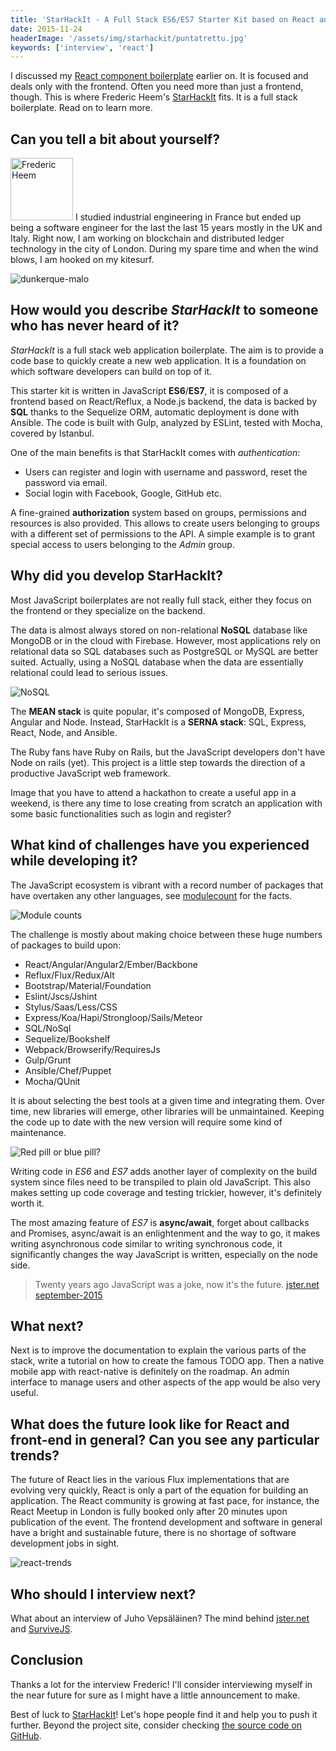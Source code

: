 ```yaml
---
title: 'StarHackIt - A Full Stack ES6/ES7 Starter Kit based on React and Node - Interview with Frederic Heem'
date: 2015-11-24
headerImage: '/assets/img/starhackit/puntatrettu.jpg'
keywords: ['interview', 'react']
---
```


I discussed my [React component boilerplate](../react-component-boilerplate) earlier on. It is focused and deals only with the frontend. Often you need more than just a frontend, though. This is where Frederic Heem's [StarHackIt](http://starhack.it/) fits. It is a full stack boilerplate. Read on to learn more.

## Can you tell a bit about yourself?

<p>
  <span class="author">
    <img src="/assets/img/starhackit/hf.jpg" alt="Frederic Heem" class='author' width='100' />
  </span>
I studied industrial engineering in France but ended up being a software engineer for the last the last 15 years mostly in the UK and Italy. Right now, I am working on blockchain and distributed ledger technology in the city of London. During my spare time and when the wind blows, I am hooked on my kitesurf.
</p>

<img src="/assets/img/starhackit/dunkerque-malo.jpg" alt="dunkerque-malo" />

## How would you describe *StarHackIt* to someone who has never heard of it?

*StarHackIt* is a full stack web application boilerplate. The aim is to provide a code base to quickly create a new web application. It is a foundation on which software developers can build on top of it.

This starter kit is written in JavaScript **ES6**/**ES7**, it is composed of a frontend based on React/Reflux, a Node.js backend, the data is backed by **SQL** thanks to the Sequelize ORM, automatic deployment is done with Ansible. The code is built with Gulp, analyzed by ESLint, tested with Mocha, covered by Istanbul.

One of the main benefits is that StarHackIt comes with *authentication*:

* Users can register and login with username and password, reset the password via email.
* Social login with Facebook, Google, GitHub etc.

A fine-grained **authorization** system based on groups, permissions and resources is also provided. This allows to create users belonging to groups with a different set of permissions to the API. A simple example is to grant special access to users belonging to the *Admin* group.

## Why did you develop StarHackIt?

Most JavaScript boilerplates are not really full stack, either they focus on the frontend or they specialize on the backend.

The data is almost always stored on non-relational **NoSQL** database like MongoDB or in the cloud with Firebase. However, most applications rely on relational data so SQL databases such as PostgreSQL or MySQL are better suited. Actually, using a NoSQL database when the data are essentially relational could lead to serious issues.

<img src="/assets/img/starhackit/nosql.jpg" alt="NoSQL" />

The **MEAN stack** is quite popular, it's composed of MongoDB, Express, Angular and Node. Instead, StarHackIt is a **SERNA stack**: SQL, Express, React, Node, and Ansible.

The Ruby fans have Ruby on Rails, but the JavaScript developers don't have Node on rails (yet). This project is a little step towards the direction of a productive JavaScript web framework.

Image that you have to attend a hackathon to create a useful app in a weekend, is there any time to lose creating from scratch an application with some basic functionalities such as login and register?

## What kind of challenges have you experienced while developing it?

The JavaScript ecosystem is vibrant with a record number of packages that have overtaken any other languages, see [modulecount](http://www.modulecounts.com/) for the facts.

<img src="/assets/img/starhackit/modulecounts.png" alt="Module counts" />

The challenge is mostly about making choice between these huge numbers of packages to build upon:

* React/Angular/Angular2/Ember/Backbone
* Reflux/Flux/Redux/Alt
* Bootstrap/Material/Foundation
* Eslint/Jscs/Jshint
* Stylus/Saas/Less/CSS
* Express/Koa/Hapi/Strongloop/Sails/Meteor
* SQL/NoSql
* Sequelize/Bookshelf
* Webpack/Browserify/RequiresJs
* Gulp/Grunt
* Ansible/Chef/Puppet
* Mocha/QUnit

It is about selecting the best tools at a given time and integrating them. Over time, new libraries will emerge, other libraries will be unmaintained. Keeping the code up to date with the new version will require some kind of maintenance.

<img src="/assets/img/starhackit/choosepillsmatrix.jpg" alt="Red pill or blue pill?" />

Writing code in *ES6* and *ES7* adds another layer of complexity on the build system since files need to be transpiled to plain old JavaScript. This also makes setting up code coverage and testing trickier, however, it's definitely worth it.

The most amazing feature of *ES7* is **async/await**, forget about callbacks and Promises, async/await is an enlightenment and the way to go, it makes writing asynchronous code similar to writing synchronous code, it significantly changes the way JavaScript is written, especially on the node side.

> Twenty years ago JavaScript was a joke, now it's the future. [jster.net september-2015 ](http://jster.net/blog/monthly-jster-september-2015-part-2#.VkPBH2SKH-k)

## What next?

Next is to improve the documentation to explain the various parts of the stack, write a tutorial on how to create the famous TODO app. Then a native mobile app with react-native is definitely on the roadmap. An admin interface to manage users and other aspects of the app would be also very useful.

## What does the future look like for React and front-end in general? Can you see any particular trends?

The future of React lies in the various Flux implementations that are evolving very quickly, React is only a part of the equation for building an application. The React community is growing at fast pace, for instance, the React Meetup in London is fully booked only after 20 minutes upon publication of the event. The frontend development and software in general have a bright and sustainable future, there is no shortage of software development jobs in sight.

<img src="/assets/img/starhackit/react-trends.png" alt="react-trends"/>

## Who should I interview next?

What about an interview of Juho Vepsäläinen? The mind behind [jster.net](http://jster.net/) and [SurviveJS](http://survivejs.com/).

## Conclusion

Thanks a lot for the interview Frederic! I'll consider interviewing myself in the near future for sure as I might have a little announcement to make.

Best of luck to [StarHackIt](http://starhack.it/)! Let's hope people find it and help you to push it further. Beyond the project site, consider checking [the source code on GitHub](https://github.com/FredericHeem/starhackit).
